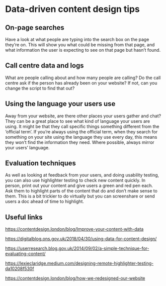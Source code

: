 # Data-driven content design tips

## On-page searches 

Have a look at what people are typing into the search box on the page they’re on. This will show you what could be missing from that page, and what information the user is expecting to see on that page but hasn’t found.

## Call centre data and logs

What are people calling about and how many people are calling? Do the call centre ask if the person has already been on your website? If not, can you change the script to find that out?

## Using the language your users use

Away from your website, are there other places your users gather and chat? They can be a great place to see what kind of language your users are using. It might be that they call specific things something different from the ‘official term’. If you’re always using the official term, when they search for something on your site using the language they use every day, this means they won’t find the information they need. Where possible, always mirror your users’ language.

## Evaluation techniques

As well as looking at feedback from your users, and doing usability testing, you can also use highlighter testing to check new content quickly. In person, print out your content and give users a green and red pen each. Ask them to highlight parts of the content that do and don’t make sense to them. This is a bit trickier to do virtually but you can screenshare or send users a doc ahead of time to highlight.

## Useful links


https://contentdesign.london/blog/Improve-your-content-with-data

https://digitalblog.ons.gov.uk/2018/04/30/using-data-for-content-design/

https://userresearch.blog.gov.uk/2014/09/02/a-simple-technique-for-evaluating-content/

https://lexieclaridge.medium.com/designing-remote-highlighter-testing-da10208f530f

https://contentdesign.london/blog/how-we-redesigned-our-website




